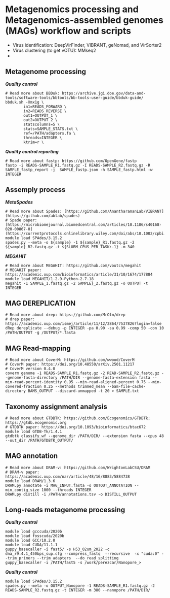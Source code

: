 # Metagenomics processing and Metagenomics-assembled genomes (MAGs) workflow and scripts
- Virus identification: DeepVirFinder, VIBRANT, geNomad, and VirSorter2
- Virus clustering (to get vOTU): MMseq2
- 

## Metagenome processing
**_Quality control_**
```
# Read more about BBDuk: https://archive.jgi.doe.gov/data-and-tools/software-tools/bbtools/bb-tools-user-guide/bbduk-guide/
bbduk.sh -Xmx1g \
        in1=READS_FORWARD \
        in2=READS_REVERSE \
        out1=OUTPUT_1 \
        out2=OUTPUT_2 \
        statscolumns=5 \
        stats=SAMPLE_STATS.txt \
        ref=/PATH/adapters.fa \
        threads=INTEGER \
        ktrim=r \
```
**_Quality control reporting_**
```
# Read more about fastp: https://github.com/OpenGene/fastp
fastp -i READS-SAMPLE_R1.fastq.gz -I READS-SAMPLE_R2.fastq.gz -R SAMPLE_fastp_report -j  SAMPLE_fastp.json -h SAMPLE_fastp.html -w INTEGER
```

## Assemply process
**_MetaSpades_**
```
# Read more about Spades: [https://github.com/AnantharamanLab/VIBRANT](https://github.com/ablab/spades)
# Spade paper: [https://microbiomejournal.biomedcentral.com/articles/10.1186/s40168-020-00867-0](https://currentprotocols.onlinelibrary.wiley.com/doi/abs/10.1002/cpbi.102)
module load SPAdes/3.15.2
spades.py --meta -o ${sample} -1 ${sample}_R1.fastq.gz -2 ${sample}_R2.fastq.gz -t ${SLURM_CPUS_PER_TASK:-1} -m 340
```

**_MEGAHIT_**
```
# Read more about MEGAHIT: https://github.com/voutcn/megahit
# MEGAHIT paper: https://academic.oup.com/bioinformatics/article/31/10/1674/177884
module load MEGAHIT/1.2.9-Python-2.7.18
megahit -1 SAMPLE_1.fastq.gz -2 SAMPLE}_2.fastq.gz -o OUTPUT -t INTEGER
```

## MAG DEREPLICATION 
```
# Read more about drep: https://github.com/MrOlm/drep
# drep paper: https://academic.oup.com/ismej/article/11/12/2864/7537826?login=false
dRep dereplicate --debug -p INTEGER -pa 0.90 -sa 0.99 -comp 50 -con 10 /PATH/OUTPUT -g /OUTPUT/*.fasta
```

## MAG Read-mapping
```
# Read more about CoverM: https://github.com/wwood/CoverM
# CoverM paper: https://doi.org/10.48550/arXiv.2501.11217
# CoverM version 0.4.0
coverm genome -1 READS-SAMPLE_R1.fastq.gz -2 READ-SAMPLE_R2.fastq.gz --genome-fasta-directory /PATH/DIR --genome-fasta-extension fasta --min-read-percent-identity 0.95 --min-read-aligned-percent 0.75 --min-covered-fraction 0.25 --methods trimmed_mean --bam-file-cache-directory BAMS_OUTPUT --discard-unmapped -t 20 > SAMPLE.txt
```

## Taxonomy assignment analysis
```
# Read more about GTDBTK: https://github.com/Ecogenomics/GTDBTk; https://gtdb.ecogenomic.org
# GTDBTK paper: https://doi.org/10.1093/bioinformatics/btac672
module load GTDB-Tk/1.4.1
gtdbtk classify_wf --genome_dir /PATH/DIR/ --extension fasta --cpus 48 --out_dir /PATH/GTDBTK_OUTPUT/
```

## MAG annotation
```
# Read more about DRAM-v: https://github.com/WrightonLabCSU/DRAM
# DRAM-v paper: https://academic.oup.com/nar/article/48/16/8883/5884738
module load DRAM/1.3.6
DRAM.py annotate -i MAG_INPUT.fasta -o OUTOUT_ANNOTATION --min_contig_size 1000 --threads INTEGER
DRAM.py distill -i /PATH/annotations.tsv -o DISTILL_OUTPUT
```

## Long-reads metagenome processing
**_Quality control_**
```
module load gcccuda/2020b
module load fosscuda/2020b
module load GCC/10.2.0
module load CUDA/11.1.1
guppy_basecaller -i fast5/ -s H53_02um_2022 -c dna_r9.4.1_450bps_sup.cfg --compress_fastq  --recursive  -x "cuda:0" --trim_primers --trim_adapters  --do_read_splitting
guppy_basecaller -i /PATH/fast5 -s /work/perezcar/Nanopore_>
```

**_Quality control_**
```
module load SPAdes/3.15.2
spades.py --meta -o OUTPUT_Nanopore -1 READS-SAMPLE_R1.fastq.gz -2 READS-SAMPLE_R2.fastq.gz -t INTEGER -m 380 --nanopore /PATH/DIR/
```



